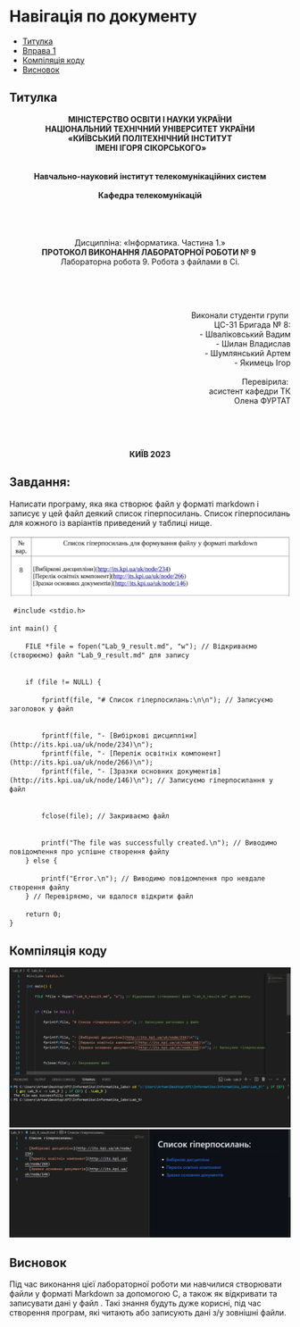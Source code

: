 # Навігація по документу
- [Титулка](#титулка)
- [Вправа 1](#завдання)
- [Компіляція коду](#компіляція-коду)
- [Висновок](#висновок)

## Титулка
<p align="center"><strong>МІНІСТЕРСТВО ОСВІТИ І НАУКИ УКРАЇНИ
<br>НАЦІОНАЛЬНИЙ ТЕХНІЧНИЙ УНІВЕРСИТЕТ УКРАЇНИ
<br>«КИЇВСЬКИЙ ПОЛІТЕХНІЧНИЙ ІНСТИТУТ
<br> ІМЕНІ ІГОРЯ СІКОРСЬКОГО»
<br><br><br>Навчально-науковий інститут телекомунікаційних систем
<br><br>Кафедра телекомунікацій</strong>
<br><br><br><br><br>Дисципліна: «Інформатика. Частина 1.»
<br><strong>ПРОТОКОЛ ВИКОНАННЯ ЛАБОРАТОРНОЇ РОБОТИ № 9</strong> 
<br>Лабораторна робота 9. Робота з файлами в Сі.</p align="center">
<br><br><br><p align="right">Виконали студенти групи 
<br>ЦС-31 Бригада № 8:
<br>- Шваліковський Вадим
<br>- Шилан Владислав
<br>- Шумлянський Артем
<br>- Якимець Ігор
<br><br>Перевірила: 
<br>асистент кафедри ТК 
<br>Олена ФУРТАТ</p>
<br><br><br><p align="center"><strong>КИЇВ 2023</strong></p align="center">

## Завдання: 
Написати програму, яка яка створює файл у форматі
markdown і записує у цей файл деякий список гіперпосилань. Список
гіперпосилань для кожного із варіантів приведений у таблиці нище.

![список_гіперпосилань](https://github.com/207art207/Informatika_Lab9/blob/main/task.png?raw=true)
```
 #include <stdio.h>

int main() {
    
    FILE *file = fopen("Lab_9_result.md", "w"); // Відкриваємо (створюємо) файл "Lab_9_result.md" для запису

    
    if (file != NULL) {
        
        fprintf(file, "# Список гіперпосилань:\n\n"); // Записуємо заголовок у файл

        
        fprintf(file, "- [Вибіркові дисципліни](http://its.kpi.ua/uk/node/234)\n");
        fprintf(file, "- [Перелік освітніх компонент](http://its.kpi.ua/uk/node/266)\n");
        fprintf(file, "- [Зразки основних документів](http://its.kpi.ua/uk/node/146)\n"); // Записуємо гіперпосилання у файл

        
        fclose(file); // Закриваємо файл

        
        printf("The file was successfully created.\n"); // Виводимо повідомлення про успішне створення файлу
    } else {
        
        printf("Error.\n"); // Виводимо повідомлення про невдале створення файлу
    } // Перевіряємо, чи вдалося відкрити файл

    return 0;
}
```
## Компіляція коду
![Компіляція коду](https://github.com/207art207/Informatika_Lab9/blob/main/Compilation_of_code.png?raw=true)
![Результат](https://github.com/207art207/Informatika_Lab9/blob/main/Result.png?raw=true)
## Висновок
Під час виконання цієї лабораторної роботи ми навчилися створювати файли у форматі Markdown за допомогою C, а також як відкривати та записувати дані у файл . Такі знання будуть дуже корисні, під час створення програм, які читають або записують дані з/у зовнішні файли.
